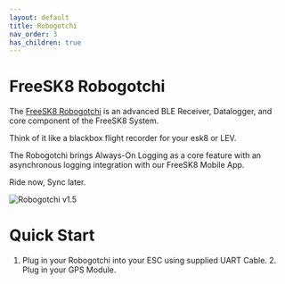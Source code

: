 ```yaml
---
layout: default
title: Robogotchi
nav_order: 3
has_children: true
---
```


# FreeSK8 Robogotchi

The [FreeSK8 Robogotchi](https://derelictrobot.com/collections/production/products/freesk8-robogotchi) is an advanced BLE Receiver, Datalogger, and core component of the FreeSK8 System.

Think of it like a blackbox flight recorder for your esk8 or LEV. 

The Robogotchi brings Always-On Logging as a core feature with an asynchronous logging integration with our FreeSK8 Mobile App. 

Ride now, Sync later.

![Robogotchi v1.5](https://codex.freesk8.org/assets/images/robogotchi/robogotchi.jpg)

# Quick Start

1. Plug in your Robogotchi into your ESC using supplied UART Cable. 2. Plug in your GPS Module. 
